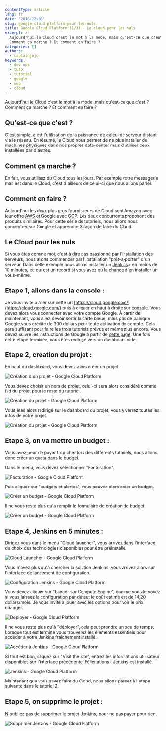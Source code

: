 ```yaml
---
contentType: article
lang: fr
date: '2016-12-08'
slug: google-cloud-platform-pour-les-nuls
title: Google Cloud Platform (1/3) - Le cloud pour les nuls
excerpt: >-
  Aujourd'hui le Cloud c'est le mot à la mode, mais qu'est-ce que c'est ?
  Comment ça marche ? Et comment en faire ?
categories: []
authors:
  - captainjojo
keywords:
  - dev ops
  - tuto
  - tutoriel
  - google
  - web
  - cloud
---
```


Aujourd'hui le Cloud c'est le mot à la mode, mais qu'est-ce que c'est ?
Comment ça marche ? Et comment en faire ?

## Qu'est-ce que c'est ?

C'est simple, c'est l'utilisation de la puissance de calcul de serveur distant via le réseau. En résumé, le Cloud nous permet de ne plus installer de machines physiques dans nos propres data-center mais d'utiliser ceux installées par d'autres.

## Comment ça marche ?

En fait, vous utilisez du Cloud tous les jours. Par exemple votre messagerie mail est dans le Cloud, c'est d'ailleurs de celui-ci que nous allons parler.

## Comment en faire ?

Aujourd'hui les deux plus gros fournisseurs de Cloud sont Amazon avec leur offre [AWS](https://aws.amazon.com/fr/) et Google avec [GCP](https://cloud.google.com/). Les deux concurrents proposent des produits similaires. Pour cette série de tutoriels, nous allons nous concentrer sur Google et apprendre 3 façon de faire du Cloud.

## Le Cloud pour les nuls

Si vous êtes comme moi, c'est à dire pas passionné par l'installation des serveurs, nous allons commencer par l'installation "prêt-à-porter" d'un serveur. Dans cette exemple nous allons installer un [Jenkins](https://jenkins.io/)> en moins de 10 minutes, ce qui est un record si vous avez eu la chance d'en installer un vous-même.

## Etape 1, allons dans la console :

Je vous invite à aller sur cette url [https://cloud.google.com/](https://cloud.google.com/) puis à cliquer en haut à droite sur [console](https://console.cloud.google.com/). Vous devez alors vous connecter avec votre compte Google. À partir de maintenant, vous allez devoir sortir la carte bleue, mais pas de panique Google vous crédite de 300 dollars pour toute activation de compte. Cela sera suffisant pour faire les trois tutoriels prévus et même plus encore. Vous devez suivre les instructions de Google à partir de [cette page](https://console.cloud.google.com/freetrial). Une fois cette étape terminée, vous êtes redirigé vers un dashboard vide.

## Etape 2, création du projet :

En haut du dashboard, vous devez alors créer un projet.

![Création d'un projet - Google Cloud Platform]({BASE_URL}/imgs/articles/2016-12-08-google-cloud-platform-pour-les-nuls/capture-decran-2016-11-30-a-11.09.13.png)

Vous devez choisir un nom de projet, celui-ci sera alors considéré comme l'id du projet pour le reste du tutoriel.

![Création du projet - Google Cloud Platform]({BASE_URL}/imgs/articles/2016-12-08-google-cloud-platform-pour-les-nuls/capture-decran-2016-11-30-a-11.11.57.png)

Vous êtes alors redirigé sur le dashboard du projet, vous y verrez toutes les infos de votre projet.


![Création du projet - Google Cloud Platform]({BASE_URL}/imgs/articles/2016-12-08-google-cloud-platform-pour-les-nuls/capture-decran-2016-11-30-a-11.15.47.png)

## Etape 3,  on va mettre un budget :

Vous avez peur de payer trop cher lors des différents tutoriels, nous allons donc créer un quota dans le budget.

Dans le menu, vous devez sélectionner "Facturation".

![Facturation - Google Cloud Platform]({BASE_URL}/imgs/articles/2016-12-08-google-cloud-platform-pour-les-nuls/capture-decran-2016-11-30-a-11.20.16.png)

Puis cliquez sur "budgets et alertes", vous pouvez alors créer un budget.

![Créer un budget - Google Cloud Platform]({BASE_URL}/imgs/articles/2016-12-08-google-cloud-platform-pour-les-nuls/capture-decran-2016-11-30-a-11.22.21.png)

Il ne vous reste plus qu'a remplir le formulaire de création de budget.

![Créer un budget - Google Cloud Platform]({BASE_URL}/imgs/articles/2016-12-08-google-cloud-platform-pour-les-nuls/capture-decran-2016-11-30-a-11.24.38.png)

## Etape 4, Jenkins en 5 minutes :

Dirigez vous dans le menu "Cloud launcher", vous arrivez dans l'interface du choix des technologies disponibles pour être préinstallé.

![Cloud Launcher - Google Cloud Platform]({BASE_URL}/imgs/articles/2016-12-08-google-cloud-platform-pour-les-nuls/capture-decran-2016-11-30-a-11.28.09.png)

Vous n'avez plus qu'à chercher la solution Jenkins, vous arrivez alors sur l'interface de lancement de configuration.

![Configuration Jenkins - Google Cloud Platform]({BASE_URL}/imgs/articles/2016-12-08-google-cloud-platform-pour-les-nuls/capture-decran-2016-11-30-a-11.30.33.png)

Vous devez cliquer sur "Lancer sur Compute Engine", comme vous le voyez si vous laissez la configuration par défaut le coût estimé est de 14,20 dollars/mois. Je vous invite à jouer avec les options pour voir le prix changer.

![Deployer - Google Cloud Platform]({BASE_URL}/imgs/articles/2016-12-08-google-cloud-platform-pour-les-nuls/capture-decran-2016-11-30-a-11.35.43.png)

Il ne vous reste plus qu'à "déployer", cela peut prendre un peu de temps. Lorsque tout est terminé vous trouverez les éléments essentiels pour accéder à votre Jenkins fraîchement installé.

![Accéder à Jenkins - Google Cloud Platform]({BASE_URL}/imgs/articles/2016-12-08-google-cloud-platform-pour-les-nuls/capture-decran-2016-11-30-a-11.38.53.png)

Si tout est bon, cliquez sur "Visit the site", entrez les informations utilisateur disponibles sur l'interface précédente.
Félicitations : Jenkins est installé.

![Jenkins - Google Cloud Platform]({BASE_URL}/imgs/articles/2016-12-08-google-cloud-platform-pour-les-nuls/capture-decran-2016-11-30-a-11.42.19.png)

Maintenant que vous savez faire du Cloud, nous allons passer à l'étape suivante dans le tutoriel 2.

## Etape 5, on supprime le projet :

N'oubliez pas de supprimer le projet Jenkins, pour ne pas payer pour rien.

![Supprimer Jenkins - Google Cloud Platform]({BASE_URL}/imgs/articles/2016-12-08-google-cloud-platform-pour-les-nuls/capture-decran-2016-11-30-a-11.51.59.png)
